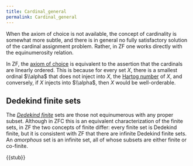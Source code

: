 ```yaml
---
title: Cardinal_general
permalink: Cardinal_general
---
```


When the axiom of choice is not available, the concept of cardinality is somewhat more subtle, and there is in general no fully satisfactory solution of the cardinal assignment problem. Rather, in ZF one works directly with the equinumerosity relation.

In ZF, the [axiom of choice](Axiom_of_choice "Axiom of choice") is equivalent to the assertion that the cardinals are linearly ordered. This is because for every set $X$, there is a smallest ordinal $\\alpha$ that does not inject into $X$, the [Hartog number](Hartog_number "Hartog number") of $X$, and conversely, if $X$ injects into $\\alpha$, then $X$ would be well-orderable.

## Dedekind finite sets

The *[Dedekind finite](Dedekind_finite "Dedekind finite")* sets are those not equinumerous with any proper subset. Although in ZFC this is an equivalent characterization of the finite sets, in ZF the two concepts of finite differ: every finite set is Dedekind finite, but it is consistent with ZF that there are infinite Dedekind finite sets. An *amorphous* set is an infinite set, all of whose subsets are either finite or co-finite.

{{stub}}

